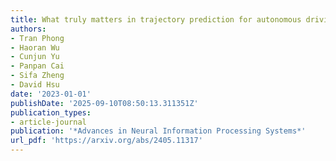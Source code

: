 ```yaml
---
title: What truly matters in trajectory prediction for autonomous driving?
authors:
- Tran Phong
- Haoran Wu
- Cunjun Yu
- Panpan Cai
- Sifa Zheng
- David Hsu
date: '2023-01-01'
publishDate: '2025-09-10T08:50:13.311351Z'
publication_types:
- article-journal
publication: '*Advances in Neural Information Processing Systems*'
url_pdf: 'https://arxiv.org/abs/2405.11317'
---
```


